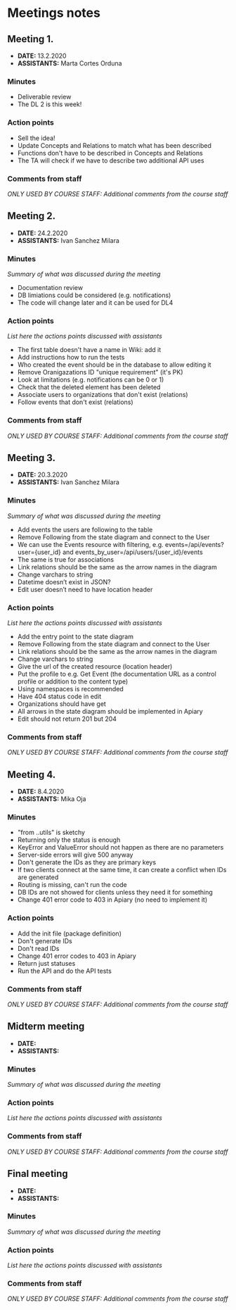 # Meetings notes

## Meeting 1.
* **DATE:** 13.2.2020
* **ASSISTANTS:** Marta Cortes Orduna

### Minutes
* Deliverable review
* The DL 2 is this week!

### Action points
* Sell the idea!
* Update Concepts and Relations to match what has been described
* Functions don't have to be described in Concepts and Relations
* The TA will check if we have to describe two additional API uses


### Comments from staff
*ONLY USED BY COURSE STAFF: Additional comments from the course staff*

## Meeting 2.
* **DATE:** 24.2.2020
* **ASSISTANTS:** Ivan Sanchez Milara

### Minutes
*Summary of what was discussed during the meeting*
* Documentation review
* DB limiations could be considered (e.g. notifications)
* The code will change later and it can be used for DL4

### Action points
*List here the actions points discussed with assistants*
* The first table doesn't have a name in Wiki: add it
* Add instructions how to run the tests
* Who created the event should be in the database to allow editing it
* Remove Oranigazations ID "unique requirement" (it's PK)
* Look at limitations (e.g. notifications can be 0 or 1)
* Check that the deleted element has been deleted
* Associate users to organizations that don't exist (relations)
* Follow events that don't exist (relations)


### Comments from staff
*ONLY USED BY COURSE STAFF: Additional comments from the course staff*

## Meeting 3.
* **DATE:** 20.3.2020
* **ASSISTANTS:** Ivan Sanchez Milara

### Minutes
*Summary of what was discussed during the meeting*
* Add events the users are following to the table
* Remove Following from the state diagram and connect to the User
* We can use the Events resource with filtering, e.g. events=/api/events?user={user_id} and events_by_user=/api/users/{user_id}/events
* The same is true for associations
* Link relations should be the same as the arrow names in the diagram
* Change varchars to string
* Datetime doesn’t exist in JSON?
* Edit user doesn’t need to have location header

### Action points
*List here the actions points discussed with assistants*
* Add the entry point to the state diagram
* Remove Following from the state diagram and connect to the User
* Link relations should be the same as the arrow names in the diagram
* Change varchars to string
* Give the url of the created resource (location header)
* Put the profile to e.g. Get Event (the documentation URL as a control profile or addition to the content type)
* Using namespaces is recommended
* Have 404 status code in edit
* Organizations should have get
* All arrows in the state diagram should be implemented in Apiary
* Edit should not return 201 but 204


### Comments from staff
*ONLY USED BY COURSE STAFF: Additional comments from the course staff*

## Meeting 4.
* **DATE:** 8.4.2020
* **ASSISTANTS:** Mika Oja

### Minutes
* "from ..utils" is sketchy
* Returning only the status is enough
* KeyError and ValueError should not happen as there are no parameters
* Server-side errors will give 500 anyway
* Don't generate the IDs as they are primary keys
* If two clients connect at the same time, it can create a conflict when IDs are generated
* Routing is missing, can't run the code
* DB IDs are not showed for clients unless they need it for something
* Change 401 error code to 403 in Apiary (no need to implement it)

### Action points
* Add the init file (package definition)
* Don't generate IDs
* Don't read IDs
* Change 401 error codes to 403 in Apiary
* Return just statuses
* Run the API and do the API tests

### Comments from staff
*ONLY USED BY COURSE STAFF: Additional comments from the course staff*

## Midterm meeting
* **DATE:**
* **ASSISTANTS:**

### Minutes
*Summary of what was discussed during the meeting*

### Action points
*List here the actions points discussed with assistants*


### Comments from staff
*ONLY USED BY COURSE STAFF: Additional comments from the course staff*

## Final meeting
* **DATE:**
* **ASSISTANTS:**

### Minutes
*Summary of what was discussed during the meeting*

### Action points
*List here the actions points discussed with assistants*


### Comments from staff
*ONLY USED BY COURSE STAFF: Additional comments from the course staff*

